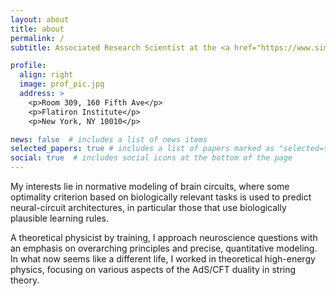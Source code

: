 ```yaml
---
layout: about
title: about
permalink: /
subtitle: Associated Research Scientist at the <a href="https://www.simonsfoundation.org/flatiron/center-for-computational-neuroscience/">Center for Computational Neuroscience</a> within the <a href="https://www.simonsfoundation.org/flatiron/">Flatiron Institute</a>.

profile:
  align: right
  image: prof_pic.jpg
  address: >
    <p>Room 309, 160 Fifth Ave</p>
    <p>Flatiron Institute</p>
    <p>New York, NY 10010</p>

news: false  # includes a list of news items
selected_papers: true # includes a list of papers marked as "selected={true}"
social: true  # includes social icons at the bottom of the page
---
```


My interests lie in normative modeling of brain circuits, where some optimality criterion based on biologically relevant tasks is used to predict neural-circuit architectures, in particular those that use biologically plausible learning rules.

A theoretical physicist by training, I approach neuroscience questions with an emphasis on overarching principles and precise, quantitative modeling. In what now seems like a different life, I worked in theoretical high-energy physics, focusing on various aspects of the AdS/CFT duality in string theory.
